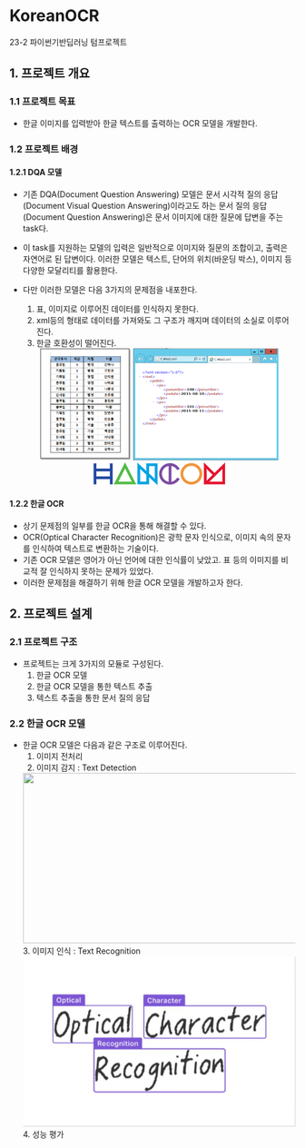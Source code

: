 # KoreanOCR
23-2 파이썬기반딥러닝 텀프로젝트

## 1. 프로젝트 개요
### 1.1 프로젝트 목표
- 한글 이미지를 입력받아 한글 텍스트를 출력하는 OCR 모델을 개발한다.

### 1.2 프로젝트 배경
#### 1.2.1 DQA 모델
- 기존 DQA(Document Question Answering) 모델은 문서 시각적 질의 응답(Document Visual Question Answering)이라고도 하는 문서 질의 응답(Document Question Answering)은 문서 이미지에 대한 질문에 답변을 주는 task다.


- 이 task를 지원하는 모델의 입력은 일반적으로 이미지와 질문의 조합이고, 출력은 자연어로 된 답변이다. 이러한 모델은 텍스트, 단어의 위치(바운딩 박스), 이미지 등 다양한 모달리티를 활용한다.
 

- 다만 이러한 모델은 다음 3가지의 문제점을 내포한다.
    1. 표, 이미지로 이루어진 데이터를 인식하지 못한다.
    2. xml등의 형태로 데이터를 가져와도 그 구조가 깨지며 데이터의 소실로 이루어진다. 
    3. 한글 호환성이 떨어진다.
    <div><center>
    <img src="src/img.png" width="160" height="197" alt="">
    <img src="src/img_1.png" width="256" height="197" alt="">
    <img src="src/img_2.png" width="234" height="41" alt=""></center></div>

#### 1.2.2 한글 OCR
- 상기 문제점의 일부를 한글 OCR을 통해 해결할 수 있다. 
- OCR(Optical Character Recognition)은 광학 문자 인식으로, 이미지 속의 문자를 인식하여 텍스트로 변환하는 기술이다.
- 기존 OCR 모델은 영어가 아닌 언어에 대한 인식률이 낮았고. 표 등의 이미지를 비교적 잘 인식하지 못하는 문제가 있었다.
- 이러한 문제점을 해결하기 위해 한글 OCR 모델을 개발하고자 한다.

## 2. 프로젝트 설계
### 2.1 프로젝트 구조
- 프로젝트는 크게 3가지의 모듈로 구성된다.
    1. 한글 OCR 모델
    2. 한글 OCR 모델을 통한 텍스트 추출
    3. 텍스트 추출을 통한 문서 질의 응답
  
### 2.2 한글 OCR 모델
- 한글 OCR 모델은 다음과 같은 구조로 이루어진다.
    1. 이미지 전처리
    2. 이미지 감지 : Text Detection
    <div><center> <img src="./CRAFT-pytorch/figures/craft_example.gif" width="500" height="300" alt=""></center></div>
    3. 이미지 인식 : Text Recognition
    <div><center> <img src="src/img_3.png" width="500" height="300" alt=""></center></div>
    4. 성능 평가
    